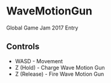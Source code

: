 # WaveMotionGun

Global Game Jam  2017 Entry


Controls
--------
- WASD - Movement
- Z (Hold) - Charge Wave Motion Gun
- Z (Release) - Fire Wave Motion Gun
